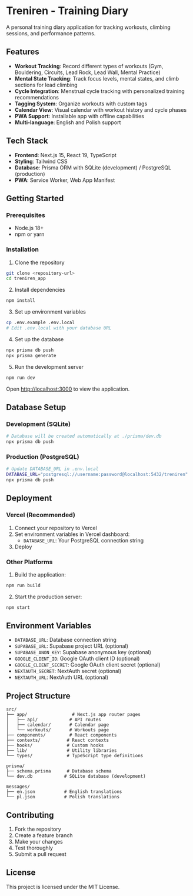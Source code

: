 # Treniren - Training Diary

A personal training diary application for tracking workouts, climbing sessions, and performance patterns.

## Features

- **Workout Tracking**: Record different types of workouts (Gym, Bouldering, Circuits, Lead Rock, Lead Wall, Mental Practice)
- **Mental State Tracking**: Track focus levels, mental states, and climb sections for lead climbing
- **Cycle Integration**: Menstrual cycle tracking with personalized training recommendations
- **Tagging System**: Organize workouts with custom tags
- **Calendar View**: Visual calendar with workout history and cycle phases
- **PWA Support**: Installable app with offline capabilities
- **Multi-language**: English and Polish support

## Tech Stack

- **Frontend**: Next.js 15, React 19, TypeScript
- **Styling**: Tailwind CSS
- **Database**: Prisma ORM with SQLite (development) / PostgreSQL (production)
- **PWA**: Service Worker, Web App Manifest

## Getting Started

### Prerequisites

- Node.js 18+ 
- npm or yarn

### Installation

1. Clone the repository
```bash
git clone <repository-url>
cd treniren_app
```

2. Install dependencies
```bash
npm install
```

3. Set up environment variables
```bash
cp .env.example .env.local
# Edit .env.local with your database URL
```

4. Set up the database
```bash
npx prisma db push
npx prisma generate
```

5. Run the development server
```bash
npm run dev
```

Open [http://localhost:3000](http://localhost:3000) to view the application.

## Database Setup

### Development (SQLite)
```bash
# Database will be created automatically at ./prisma/dev.db
npx prisma db push
```

### Production (PostgreSQL)
```bash
# Update DATABASE_URL in .env.local
DATABASE_URL="postgresql://username:password@localhost:5432/treniren"
npx prisma db push
```

## Deployment

### Vercel (Recommended)

1. Connect your repository to Vercel
2. Set environment variables in Vercel dashboard:
   - `DATABASE_URL`: Your PostgreSQL connection string
3. Deploy

### Other Platforms

1. Build the application:
```bash
npm run build
```

2. Start the production server:
```bash
npm start
```

## Environment Variables

- `DATABASE_URL`: Database connection string
- `SUPABASE_URL`: Supabase project URL (optional)
- `SUPABASE_ANON_KEY`: Supabase anonymous key (optional)
- `GOOGLE_CLIENT_ID`: Google OAuth client ID (optional)
- `GOOGLE_CLIENT_SECRET`: Google OAuth client secret (optional)
- `NEXTAUTH_SECRET`: NextAuth secret (optional)
- `NEXTAUTH_URL`: NextAuth URL (optional)

## Project Structure

```
src/
├── app/                 # Next.js app router pages
│   ├── api/            # API routes
│   ├── calendar/       # Calendar page
│   └── workouts/       # Workouts page
├── components/         # React components
├── contexts/          # React contexts
├── hooks/             # Custom hooks
├── lib/               # Utility libraries
└── types/             # TypeScript type definitions

prisma/
├── schema.prisma      # Database schema
└── dev.db            # SQLite database (development)

messages/
├── en.json           # English translations
└── pl.json           # Polish translations
```

## Contributing

1. Fork the repository
2. Create a feature branch
3. Make your changes
4. Test thoroughly
5. Submit a pull request

## License

This project is licensed under the MIT License.